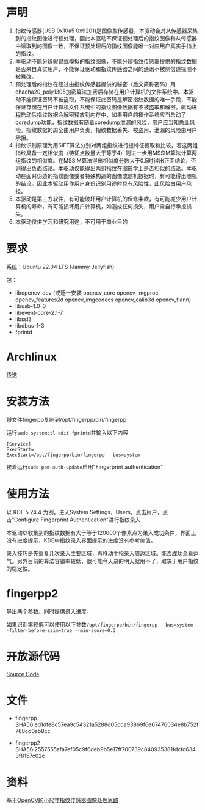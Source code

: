 # 声明

1. 指纹传感器(USB 0x10a5 0x9201)是图像型传感器，本驱动会对从传感器采集到的指纹图像进行预处理，因此本驱动不保证预处理后的指纹图像和从传感器中读取到的图像一致，不保证预处理后的指纹图像能唯一对应用户真实手指上的指纹。
2. 本驱动不能分辨假冒或模拟的指纹图像，不能分辨指纹传感器提供的指纹数据是否来自真实用户，不能保证驱动和指纹传感器之间的通讯不被侧信道探测不被篡改。
3. 预处理后的指纹在经过由指纹传感器提供的秘密（后文简称密码）用chacha20_poly1305加密算法加密后存储在用户计算机的文件系统中。本驱动不能保证密码不被盗取，不能保证此密码是解密指纹数据的唯一手段，不能保证存储在用户计算机文件系统中的指纹图像数据有不被盗取和解密。驱动进程启动后指纹数据会解密释放到内存中，如果用户的操作系统应当启动了coredump功能，指纹数据有随着coredump泄漏的风险，用户应当知悉此风险。指纹数据的周全由用户负责，指纹数据丢失、被盗用、泄漏的风险由用户承担。
4. 指纹识别原理为用SIFT算法分别对两组指纹进行提特征提取和比较，若这两组指纹具备一定相似度（特征点数量大于等于4）则进一步用MSSIM算法计算两组指纹的相似度。在MSSIM算法得出相似度分数大于0.5时得出正面结论，否则得出负面结论。本驱动仅能得出两组指纹在图形学上是否相似的结论。本驱动在面对伪造的指纹图像或者特殊构造的图像或随机数据时，有可能得出随机的结论。因此本驱动用作用户身份识别用途时具有风险性，此风险由用户承担。
5. 本驱动是第三方软件，有可能破坏用户计算机的保修条款，有可能减少用户计算机的寿命，有可能损坏用户计算机，如造成任何损失，用户需自行承担损失。
6. 本驱动仅供学习和研究用途，不可用于商业目的

# 要求

系统：Ubuntu 22.04 LTS (Jammy Jellyfish)

包：

- libopencv-dev (或逐一安装 opencv_core opencv_imgproc opencv_features2d opencv_imgcodecs opencv_calib3d opencv_flann)
- libusb-1.0-0
- libevent-core-2.1-7
- libssl3
- libdbus-1-3
- fprintd

# Archlinux

[传送](https://github.com/vrolife/modern_laptop/issues/5#issuecomment-1191811841)

# 安装方法

将文件fingerpp复制到/opt/fingerpp/bin/fingerpp

运行`sudo systemctl edit fprintd`并输入以下内容

```
[Service]
ExecStart=
ExecStart=/opt/fingerpp/bin/fingerpp --bus=system
```

接着运行`sudo pam-auth-update`启用"Fingerprint authentication"

# 使用方法

以 KDE 5.24.4 为例，进入System Settings，Users，点击用户，点击“Configure Fingerprint Authentication”进行指纹录入

本驱动以收集到的指纹数据有大于等于120000个像素点为录入成功条件，界面上没有进度提示，KDE中指纹录入界面提示的进度没有参考价值。

录入技巧是先重复几次录入主要区域，再移动手指录入周边区域。能否成功全看运气。另外目前的算法容错率较低，很可能今天录的明天就用不了，取决于用户指纹的稳定性。

# fingerpp2

导出两个参数。同时提供录入进度。

如果识别率较低可以使用以下参数`/opt/fingerpp/bin/fingerpp --bus=system --filter-before-ssim=true --min-score=0.3`

# 开放源代码

[Source Code](https://github.com/vrolife/fingerprint-ocv)

# 文件

- fingerpp SHA56:ed1dfe8c57ea9c54321a5288d05dca93869f6e67476034e8b752f768cd0ab8cc

- fingerpp2 SHA56:2557555afa7ef05c9f6deb9b5e17ff700739c840935381fdcfc6343f8157c02c

# 资料

[基于OpenCV的小尺寸指纹传感器图像处理思路](https://zhuanlan.zhihu.com/p/540376287)
